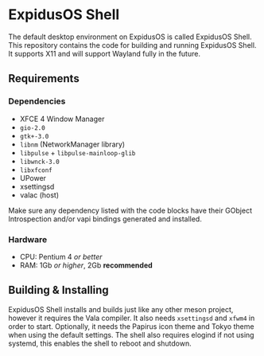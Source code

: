 # ExpidusOS Shell

The default desktop environment on ExpidusOS is called ExpidusOS Shell. This repository contains the code for building and running ExpidusOS Shell. It supports X11 and will support Wayland fully in the future.

## Requirements

### Dependencies
* XFCE 4 Window Manager
* `gio-2.0`
* `gtk+-3.0`
* `libnm` (NetworkManager library)
* `libpulse` + `libpulse-mainloop-glib`
* `libwnck-3.0`
* `libxfconf`
* UPower
* xsettingsd
* valac (host)

Make sure any dependency listed with the code blocks have their GObject Introspection and/or vapi bindings generated and installed.

### Hardware
* CPU: Pentium 4 *or better*
* RAM: 1Gb *or higher*, 2Gb **recommended**

## Building & Installing

ExpidusOS Shell installs and builds just like any other meson project, however it requires the Vala compiler. It also needs `xsettingsd` and `xfwm4` in order to start.
Optionally, it needs the Papirus icon theme and Tokyo theme when using the default settings.
The shell also requires elogind if not using systemd, this enables the shell to reboot and shutdown.
